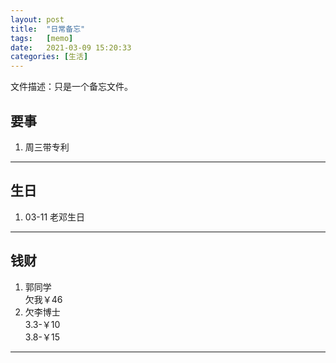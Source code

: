 ```yaml
---
layout: post
title:  "日常备忘"
tags:   [memo]
date:   2021-03-09 15:20:33
categories: [生活]
---
```

文件描述：只是一个备忘文件。
## 要事  
1. 周三带专利
---
## 生日  
1. 03-11    老邓生日
---
## 钱财  
1. 郭同学  
欠我￥46  
2. 欠李博士  
3.3-￥10  
3.8-￥15
---

